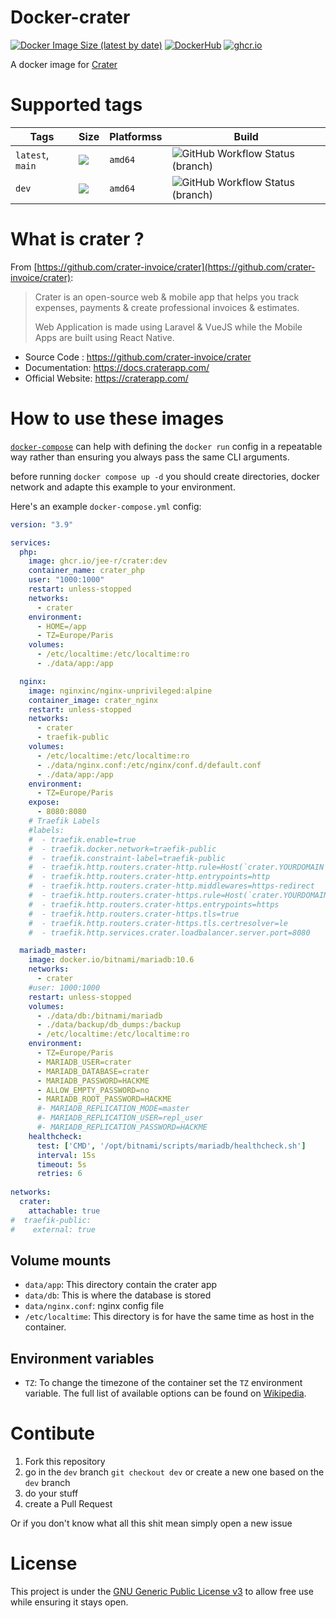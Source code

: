 # Docker-crater
[![Docker Image Size (latest by date)](https://img.shields.io/docker/image-size/j33r/crater?style=flat-square)](https://microbadger.com/images/j33r/crater)
[![DockerHub](https://img.shields.io/badge/Dockerhub-j33r/crater-%232496ED?logo=docker&style=flat-square)](https://hub.docker.com/r/j33r/crater)
[![ghcr.io](https://img.shields.io/badge/ghrc%2Eio-jee%2D-r/crater-%232496ED?logo=github&style=flat-square)](https://ghcr.io/jee-r/crater)

A docker image for [Crater](https://craterapp.com/)

# Supported tags

| Tags | Size | Platformss | Build |
|-|-|-|-|
| `latest`, `main` | ![](https://img.shields.io/docker/image-size/j33r/crater/main?style=flat-square) | `amd64` | ![GitHub Workflow Status (branch)](https://img.shields.io/github/workflow/status/jee-r/docker-crater/Deploy/main?style=flat-square)
| `dev` | ![](https://img.shields.io/docker/image-size/j33r/crater/dev?style=flat-square) | `amd64` | ![GitHub Workflow Status (branch)](https://img.shields.io/github/workflow/status/jee-r/docker-crater/Deploy/dev?style=flat-square) | 

# What is crater ?

From [https://github.com/crater-invoice/crater](https://github.com/crater-invoice/crater):

> Crater is an open-source web & mobile app that helps you track expenses, payments & create professional invoices & estimates.
>
> Web Application is made using Laravel & VueJS while the Mobile Apps are built using React Native.

- Source Code : https://github.com/crater-invoice/crater
- Documentation: https://docs.craterapp.com/
- Official Website: https://craterapp.com/

# How to use these images

[`docker-compose`](https://docs.docker.com/compose/) can help with defining the `docker run` config in a repeatable way rather than ensuring you always pass the same CLI arguments.

before running `docker compose up -d` you should create directories, docker network and adapte this example to your environment.

Here's an example `docker-compose.yml` config:

```yaml
version: "3.9"

services:
  php:
    image: ghcr.io/jee-r/crater:dev
    container_name: crater_php
    user: "1000:1000"
    restart: unless-stopped
    networks:
      - crater
    environment:
      - HOME=/app
      - TZ=Europe/Paris
    volumes:
      - /etc/localtime:/etc/localtime:ro
      - ./data/app:/app

  nginx:
    image: nginxinc/nginx-unprivileged:alpine
    container_image: crater_nginx
    restart: unless-stopped
    networks:
      - crater
      - traefik-public
    volumes:
      - /etc/localtime:/etc/localtime:ro
      - ./data/nginx.conf:/etc/nginx/conf.d/default.conf
      - ./data/app:/app
    environment:
      - TZ=Europe/Paris
    expose:
      - 8080:8080
    # Traefik Labels 
    #labels:
    #  - traefik.enable=true
    #  - traefik.docker.network=traefik-public
    #  - traefik.constraint-label=traefik-public
    #  - traefik.http.routers.crater-http.rule=Host(`crater.YOURDOMAIN`)
    #  - traefik.http.routers.crater-http.entrypoints=http
    #  - traefik.http.routers.crater-http.middlewares=https-redirect
    #  - traefik.http.routers.crater-https.rule=Host(`crater.YOURDOMAIN`)
    #  - traefik.http.routers.crater-https.entrypoints=https
    #  - traefik.http.routers.crater-https.tls=true
    #  - traefik.http.routers.crater-https.tls.certresolver=le
    #  - traefik.http.services.crater.loadbalancer.server.port=8080

  mariadb_master:
    image: docker.io/bitnami/mariadb:10.6
    networks:
      - crater
    #user: 1000:1000
    restart: unless-stopped
    volumes:
      - ./data/db:/bitnami/mariadb
      - ./data/backup/db_dumps:/backup
      - /etc/localtime:/etc/localtime:ro
    environment:
      - TZ=Europe/Paris
      - MARIADB_USER=crater
      - MARIADB_DATABASE=crater
      - MARIADB_PASSWORD=HACKME
      - ALLOW_EMPTY_PASSWORD=no
      - MARIADB_ROOT_PASSWORD=HACKME
      #- MARIADB_REPLICATION_MODE=master
      #- MARIADB_REPLICATION_USER=repl_user
      #- MARIADB_REPLICATION_PASSWORD=HACKME
    healthcheck:
      test: ['CMD', '/opt/bitnami/scripts/mariadb/healthcheck.sh']
      interval: 15s
      timeout: 5s
      retries: 6
  
networks:
  crater:
    attachable: true
#  traefik-public:
#    external: true

```

## Volume mounts

- `data/app`: This directory contain the crater app 
- `data/db`: This is where the database is stored
- `data/nginx.conf`: nginx config file
- `/etc/localtime`: This directory is for have the same time as host in the container.


## Environment variables

- `TZ`: To change the timezone of the container set the `TZ` environment variable. The full list of available options can be found on [Wikipedia](https://en.wikipedia.org/wiki/List_of_tz_database_time_zones).

# Contibute

1. Fork this repository
2. go in the `dev` branch `git checkout dev` or create a new one based on the `dev` branch
3. do your stuff
4. create a Pull Request 

Or if you don't know what all this shit mean simply open a new issue

# License

This project is under the [GNU Generic Public License v3](/LICENSE) to allow free use while ensuring it stays open.
